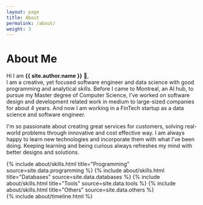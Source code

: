 ```yaml
---
layout: page
title: About
permalink: /about/
weight: 3
---
```


# **About Me**

Hi I am **{{ site.author.name }}** :wave:,<br>
I am a creative, yet focused software engineer and data science with good programming and analytical skills. Before I came to Montreal, an AI hub, to pursue my Master degree of Computer Science, I’ve worked on software design and development related work in medium to large-sized companies for about 4 years. And now I am working in a FinTech startup as a data science and software engineer.

I'm so passionate about creating great services for customers, solving real-world problems through innovative and cost effective way. I am always happy to learn new  technologies and incorporate them with what I’ve been doing. Keeping learning and being curious always refreshes my mind with better designs and solutions.

<div class="row">
{% include about/skills.html title="Programming" source=site.data.programming %}
{% include about/skills.html title="Databases" source=site.data.databases %}
{% include about/skills.html title="Tools" source=site.data.tools %}
{% include about/skills.html title="Others" source=site.data.others %}
</div>

<div class="row">
{% include about/timeline.html %}
</div>